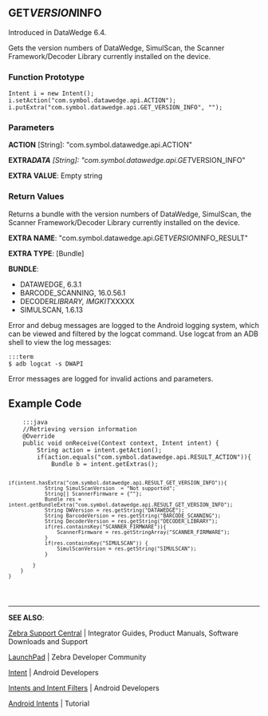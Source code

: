 <h2 id="get_version_info">GET<em>VERSION</em>INFO</h2>
<p>Introduced in DataWedge 6.4.</p>
<p>Gets the version numbers of DataWedge, SimulScan, the Scanner Framework/Decoder Library currently installed on the device. </p>
<h3 id="functionprototype">Function Prototype</h3>
<pre><code>Intent i = new Intent();
i.setAction("com.symbol.datawedge.api.ACTION");
i.putExtra("com.symbol.datawedge.api.GET_VERSION_INFO", "");
</code></pre>
<h3 id="parameters">Parameters</h3>
<p><strong>ACTION</strong> [String]: "com.symbol.datawedge.api.ACTION"</p>
<p><strong>EXTRA<em>DATA</strong> [String]: "com.symbol.datawedge.api.GET</em>VERSION_INFO"</p>
<p><strong>EXTRA VALUE</strong>: Empty string</p>
<h3 id="returnvalues">Return Values</h3>
<p>Returns a bundle with the version numbers of DataWedge, SimulScan, the Scanner Framework/Decoder Library currently installed on the device. </p>
<p><strong>EXTRA NAME</strong>: "com.symbol.datawedge.api.GET<em>VERSION</em>INFO_RESULT"</p>
<p><strong>EXTRA TYPE</strong>: [Bundle] </p>
<p><strong>BUNDLE</strong>:</p>
<ul>
<li>DATAWEDGE, 6.3.1</li>
<li>BARCODE_SCANNING, 16.0.56.1  </li>
<li>DECODER<em>LIBRARY, IMGKIT</em>XXXXX</li>
<li>SIMULSCAN, 1.6.13</li>
</ul>
<p>Error and debug messages are logged to the Android logging system, which can be viewed and filtered by the logcat command. Use logcat from an ADB shell to view the log messages:</p>
<pre><code>:::term
$ adb logcat -s DWAPI
</code></pre>
<p>Error messages are logged for invalid actions and parameters.</p>
<h2 id="examplecode">Example Code</h2>
<pre><code>    :::java
    //Retrieving version information
    @Override
    public void onReceive(Context context, Intent intent) {
        String action = intent.getAction();
        if(action.equals("com.symbol.datawedge.api.RESULT_ACTION")){
            Bundle b = intent.getExtras();

    if(intent.hasExtra("com.symbol.datawedge.api.RESULT_GET_VERSION_INFO")){
                String SimulScanVersion  = "Not supported";
                String[] ScannerFirmware = {""};
                Bundle res = intent.getBundleExtra("com.symbol.datawedge.api.RESULT_GET_VERSION_INFO");
                String DWVersion = res.getString("DATAWEDGE");
                String BarcodeVersion = res.getString("BARCODE_SCANNING");
                String DecoderVersion = res.getString("DECODER_LIBRARY");
                if(res.containsKey("SCANNER_FIRMWARE")){
                    ScannerFirmware = res.getStringArray("SCANNER_FIRMWARE");
                }
                if(res.containsKey("SIMULSCAN")) {
                    SimulScanVersion = res.getString("SIMULSCAN");
                }

            }
        }
    }
</code></pre>
<hr />
<p><strong>SEE ALSO</strong>:</p>
<p><a href="https://www.zebra.com/us/en/support-downloads.html">Zebra Support Central</a> | Integrator Guides, Product Manuals, Software Downloads and Support</p>
<p><a href="https://developer.zebra.com/welcome">LaunchPad</a> | Zebra Developer Community</p>
<p><a href="https://developer.android.com/reference/android/content/Intent.html">Intent</a> | Android Developers</p>
<p><a href="http://developer.android.com/guide/components/intents-filters.html">Intents and Intent Filters</a> | Android Developers</p>
<p><a href="http://www.vogella.com/tutorials/AndroidIntent/article.html">Android Intents</a> | Tutorial</p>